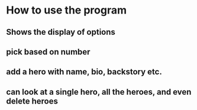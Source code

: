 # How to use the program
## Shows the display of options

## pick based on number

## add a hero with name, bio, backstory etc.

## can look at a single hero, all the heroes, and even delete heroes
